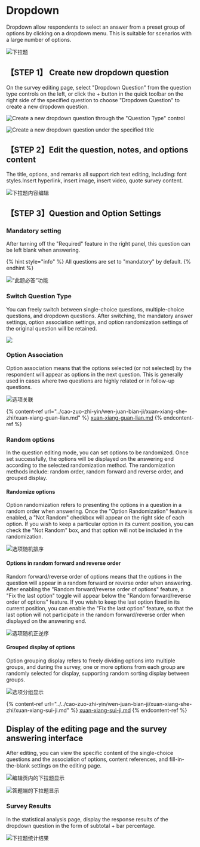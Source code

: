 # Dropdown

Dropdown allow respondents to select an answer from a preset group of options by clicking on a dropdown menu. This is suitable for scenarios with a large number of options.

![下拉题](<../../.gitbook/assets/image (647).png>)

## 【STEP 1】 Create new dropdown question

On the survey editing page, select "Dropdown Question" from the question type controls on the left, or click the + button in the quick toolbar on the right side of the specified question to choose "Dropdown Question" to create a new dropdown question.

![Create a new dropdown question through the "Question Type" control](../../.gitbook/assets/Snipaste_2023-10-10_09-38-52.png)

![Create a new dropdown question under the specified title](../../.gitbook/assets/Snipaste_2023-10-10_09-39-56.png)

## 【STEP 2】Edit the question, notes, and options content

The title, options, and remarks all support rich text editing, including: font styles.Insert hyperlink, insert image, insert video, quote survey content.

![下拉题内容编辑](../../.gitbook/assets/Snipaste_2023-10-10_09-50-46.png)

## 【STEP 3】Question and Option Settings

### Mandatory setting

After turning off the "Required" feature in the right panel, this question can be left blank when answering.

{% hint style="info" %}
All questions are set to "mandatory" by default.
{% endhint %}

![“此题必答”功能](../../.gitbook/assets/Snipaste_2023-10-10_09-51-24.png)

### Switch Question Type

You can freely switch between single-choice questions, multiple-choice questions, and dropdown questions. After switching, the mandatory answer settings, option association settings, and option randomization settings of the original question will be retained.

![](../../.gitbook/assets/Snipaste_2023-10-10_09-52-33.png)

### Option Association

Option association means that the options selected (or not selected) by the respondent will appear as options in the next question. This is generally used in cases where two questions are highly related or in follow-up questions.

![选项关联](../../.gitbook/assets/Snipaste_2023-10-10_09-55-57.png)

{% content-ref url="../cao-zuo-zhi-yin/wen-juan-bian-ji/xuan-xiang-she-zhi/xuan-xiang-guan-lian.md" %}
[xuan-xiang-guan-lian.md](../cao-zuo-zhi-yin/wen-juan-bian-ji/xuan-xiang-she-zhi/xuan-xiang-guan-lian.md)
{% endcontent-ref %}

### Random options

In the question editing mode, you can set options to be randomized. Once set successfully, the options will be displayed on the answering end according to the selected randomization method. The randomization methods include: random order, random forward and reverse order, and grouped display.

#### Randomize options

Option randomization refers to presenting the options in a question in a random order when answering. Once the "Option Randomization" feature is enabled, a "Not Random" checkbox will appear on the right side of each option. If you wish to keep a particular option in its current position, you can check the "Not Random" box, and that option will not be included in the randomization.

![选项随机排序](../../.gitbook/assets/Snipaste_2023-10-10_09-57-13.png)

#### Options in random forward and reverse order

Random forward/reverse order of options means that the options in the question will appear in a random forward or reverse order when answering. After enabling the "Random forward/reverse order of options" feature, a "Fix the last option" toggle will appear below the "Random forward/reverse order of options" feature. If you wish to keep the last option fixed in its current position, you can enable the "Fix the last option" feature, so that the last option will not participate in the random forward/reverse order when displayed on the answering end.

![选项随机正逆序](../../.gitbook/assets/Snipaste_2023-10-10_09-57-45.png)

#### Grouped display of options

Option grouping display refers to freely dividing options into multiple groups, and during the survey, one or more options from each group are randomly selected for display, supporting random sorting display between groups.

![选项分组显示](../../.gitbook/assets/Snipaste_2023-10-10_09-58-17.png)

{% content-ref url="../../cao-zuo-zhi-yin/wen-juan-bian-ji/xuan-xiang-she-zhi/xuan-xiang-sui-ji.md" %}
[xuan-xiang-sui-ji.md](../../cao-zuo-zhi-yin/wen-juan-bian-ji/xuan-xiang-she-zhi/xuan-xiang-sui-ji.md)
{% endcontent-ref %}

## Display of the editing page and the survey answering interface

After editing, you can view the specific content of the single-choice questions and the association of options, content references, and fill-in-the-blank settings on the editing page.

![编辑页内的下拉题显示](<../../.gitbook/assets/image (98).png>)

![答题端的下拉题显示](<../../.gitbook/assets/image (789).png>)

### Survey Results

In the statistical analysis page, display the response results of the dropdown question in the form of subtotal + bar percentage.

![下拉题统计结果](../../.gitbook/assets/Snipaste_2023-10-10_10-01-15.png)
